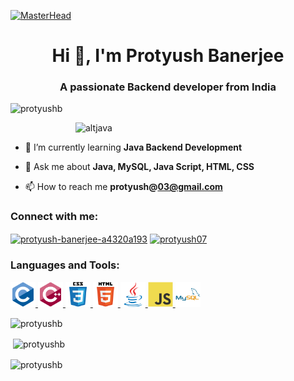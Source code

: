 [![MasterHead](https://user-images.githubusercontent.com/101574751/176734107-790e2477-9b75-4757-9fe0-f4341e66ccb5.jpg)](https://github.com/ProtyushB)
<h1 align="center">Hi 👋, I'm Protyush Banerjee</h1>
<h3 align="center">A passionate Backend developer from India</h3>

<p align="left"> <img src="https://komarev.com/ghpvc/?username=protyushb&label=Profile%20views&color=0e75b6&style=flat" alt="protyushb" /> </p>

<img src="https://media1.giphy.com/media/qgQUggAC3Pfv687qPC/giphy.gif" alt="altjava" width="400" align="right"/>

<p align="left"> <a href="https://twitter.com/" target="blank"><img src="https://img.shields.io/twitter/follow/?logo=twitter&style=for-the-badge" alt="" /></a> </p>

- 🌱 I’m currently learning **Java Backend Development**

- 💬 Ask me about **Java, MySQL, Java Script, HTML, CSS**

- 📫 How to reach me **protyush@03@gmail.com**

<h3 align="left">Connect with me:</h3>
<p align="left">
<a href="https://linkedin.com/in/protyush-banerjee-a4320a193" target="blank"><img align="center" src="https://raw.githubusercontent.com/rahuldkjain/github-profile-readme-generator/master/src/images/icons/Social/linked-in-alt.svg" alt="protyush-banerjee-a4320a193" height="30" width="40" /></a>
<a href="https://fb.com/protyush07" target="blank"><img align="center" src="https://raw.githubusercontent.com/rahuldkjain/github-profile-readme-generator/master/src/images/icons/Social/facebook.svg" alt="protyush07" height="30" width="40" /></a>
</p>

<h3 align="left">Languages and Tools:</h3>
<p align="left"> <a href="https://www.cprogramming.com/" target="_blank" rel="noreferrer"> <img src="https://raw.githubusercontent.com/devicons/devicon/master/icons/c/c-original.svg" alt="c" width="40" height="40"/> </a> <a href="https://www.w3schools.com/cpp/" target="_blank" rel="noreferrer"> <img src="https://raw.githubusercontent.com/devicons/devicon/master/icons/cplusplus/cplusplus-original.svg" alt="cplusplus" width="40" height="40"/> </a> <a href="https://www.w3schools.com/css/" target="_blank" rel="noreferrer"> <img src="https://raw.githubusercontent.com/devicons/devicon/master/icons/css3/css3-original-wordmark.svg" alt="css3" width="40" height="40"/> </a> <a href="https://www.w3.org/html/" target="_blank" rel="noreferrer"> <img src="https://raw.githubusercontent.com/devicons/devicon/master/icons/html5/html5-original-wordmark.svg" alt="html5" width="40" height="40"/> </a> <a href="https://www.java.com" target="_blank" rel="noreferrer"> <img src="https://raw.githubusercontent.com/devicons/devicon/master/icons/java/java-original.svg" alt="java" width="40" height="40"/> </a> <a href="https://developer.mozilla.org/en-US/docs/Web/JavaScript" target="_blank" rel="noreferrer"> <img src="https://raw.githubusercontent.com/devicons/devicon/master/icons/javascript/javascript-original.svg" alt="javascript" width="40" height="40"/> </a> <a href="https://www.mysql.com/" target="_blank" rel="noreferrer"> <img src="https://raw.githubusercontent.com/devicons/devicon/master/icons/mysql/mysql-original-wordmark.svg" alt="mysql" width="40" height="40"/> </a> </p>

<p><img align="center" src="https://github-readme-stats.vercel.app/api/top-langs?username=protyushb&show_icons=true&locale=en&layout=compact" alt="protyushb" /></p>

<p>&nbsp;<img align="center" src="https://github-readme-stats.vercel.app/api?username=protyushb&show_icons=true&locale=en" alt="protyushb" /></p>

<p><img align="center" src="https://github-readme-streak-stats.herokuapp.com/?user=protyushb&" alt="protyushb" /></p>



